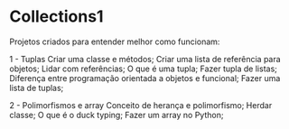 # Collections1

Projetos criados para entender melhor como funcionam:

1 - Tuplas
Criar uma classe e métodos;
Criar uma lista de referência para objetos;
Lidar com referências;
O que é uma tupla;
Fazer tupla de listas;
Diferença entre programação orientada a objetos e funcional;
Fazer uma lista de tuplas;

2 - Polimorfismos e array
Conceito de herança e polimorfismo;
Herdar classe;
O que é o duck typing;
Fazer um array no Python;

